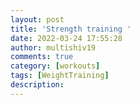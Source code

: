 ```yaml
---
layout: post
title: 'Strength training '
date: 2022-03-24 17:55:28
author: multishiv19
comments: true
category: [workouts]
tags: [WeightTraining]
description: 
---
```


<div width='100%' class='strava-embed-placeholder' data-embed-type='activity' data-embed-id='6873343354'></div>
<script src='https://strava-embeds.com/embed.js'></script>
